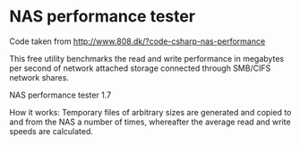# NAS performance tester

Code taken from http://www.808.dk/?code-csharp-nas-performance

This free utility benchmarks the read and write performance in megabytes per second of network attached storage connected through SMB/CIFS network shares.

NAS performance tester 1.7


How it works: Temporary files of arbitrary sizes are generated and copied to and from the NAS a number of times, whereafter the average read and write speeds are calculated.
